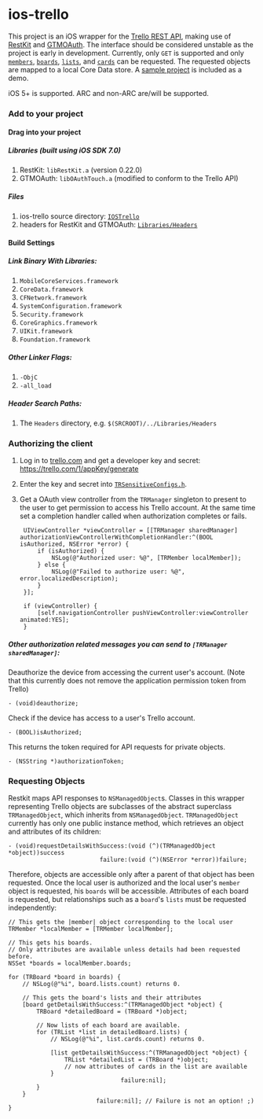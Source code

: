 ios-trello
==========

This project is an iOS wrapper for the [Trello REST API](https://trello.com/docs/index.html), making use of [RestKit](http://restkit.org/) and [GTMOAuth](http://code.google.com/p/gtm-oauth/). The interface should be considered unstable as the project is early in development. Currently, only `GET` is supported and only
[`members`](https://trello.com/docs/api/member/index.html), 
[`boards`](https://trello.com/docs/api/board/index.html), 
[`lists`](https://trello.com/docs/api/list/index.html), and 
[`cards`](https://trello.com/docs/api/card/index.html) 
can be requested. The requested objects are mapped to a local Core Data store. A [sample project](https://github.com/ykjchen/ios-trello/tree/master/SampleProject) is included as a demo.

iOS 5+ is supported. ARC and non-ARC are/will be supported.

### Add to your project

#### Drag into your project
##### Libraries (built using iOS SDK 7.0)
1. RestKit: `libRestKit.a` (version 0.22.0)
2. GTMOAuth: `libOAuthTouch.a` (modified to conform to the Trello API)

##### Files
1. ios-trello source directory: [`IOSTrello`](https://github.com/ykjchen/ios-trello/tree/master/IOSTrello)
2. headers for RestKit and GTMOAuth: [`Libraries/Headers`](https://github.com/ykjchen/ios-trello/tree/master/Libraries/Headers)

#### Build Settings
##### Link  Binary With Libraries:
1. `MobileCoreServices.framework`  
2. `CoreData.framework`  
3. `CFNetwork.framework`  
4. `SystemConfiguration.framework`  
5. `Security.framework`  
6. `CoreGraphics.framework`  
7. `UIKit.framework`  
8. `Foundation.framework`  

##### Other Linker Flags:
1. `-ObjC`  
2. `-all_load`  

##### Header Search Paths:
1. The `Headers` directory, e.g. `$(SRCROOT)/../Libraries/Headers`  

### Authorizing the client

1. Log in to [trello.com](https://trello.com) and get a developer key and secret: https://trello.com/1/appKey/generate
2. Enter the key and secret into [`TRSensitiveConfigs.h`](https://github.com/ykjchen/ios-trello/blob/master/IOSTrello/Resources/TRSensitiveConfigs.h).
3. Get a OAuth view controller from the `TRManager` singleton to present to the user to get permission to access his Trello account. At the same time set a completion handler called when authorization completes or fails.
        
        UIViewController *viewController = [[TRManager sharedManager] authorizationViewControllerWithCompletionHandler:^(BOOL isAuthorized, NSError *error) {
            if (isAuthorized) {
                NSLog(@"Authorized user: %@", [TRMember localMember]);
            } else {
                NSLog(@"Failed to authorize user: %@", error.localizedDescription);
            }
        }];
    
        if (viewController) {
            [self.navigationController pushViewController:viewController animated:YES];
        }
 
##### Other authorization related messages you can send to `[TRManager sharedManager]`:

Deauthorize the device from accessing the current user's account.
(Note that this currently does not remove the application permission token from Trello)

    - (void)deauthorize;

Check if the device has access to a user's Trello account.
    
    - (BOOL)isAuthorized;

This returns the token required for API requests for private objects.
    
    - (NSString *)authorizationToken;

### Requesting Objects

Restkit maps API responses to `NSManagedObject`s. Classes in this wrapper representing Trello objects are subclasses of the abstract superclass `TRManagedObject`, which inherits from `NSManagedObject`. `TRManagedObject` currently has only one public instance method, which retrieves an object and attributes of its children:

    - (void)requestDetailsWithSuccess:(void (^)(TRManagedObject *object))success
                              failure:(void (^)(NSError *error))failure;

Therefore, objects are accessible only after a parent of that object has been requested. Once the local user is authorized and the local user's `member` object is requested, his `boards` will be accessible. Attributes of each board is requested, but relationships such as a `board`'s `lists` must be requested independently:

    // This gets the |member| object corresponding to the local user
    TRMember *localMember = [TRMember localMember];
    
    // This gets his boards.
    // Only attributes are available unless details had been requested before.
    NSSet *boards = localMember.boards;
    
    for (TRBoard *board in boards) {
        // NSLog(@"%i", board.lists.count) returns 0.
    
        // This gets the board's lists and their attributes
        [board getDetailsWithSuccess:^(TRManagedObject *object) {
            TRBoard *detailedBoard = (TRBoard *)object;
            
            // Now lists of each board are available.
            for (TRList *list in detailedBoard.lists) {
                // NSLog(@"%i", list.cards.count) returns 0.
            
                [list getDetailsWithSuccess:^(TRManagedObject *object) {
                    TRList *detailedList = (TRBoard *)object;
                    // now attributes of cards in the list are available
                }
                                    failure:nil];
            }
        }
                             failure:nil]; // Failure is not an option! ;)
    }
    
    
